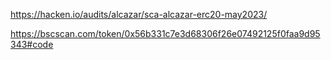 https://hacken.io/audits/alcazar/sca-alcazar-erc20-may2023/

https://bscscan.com/token/0x56b331c7e3d68306f26e07492125f0faa9d95343#code
